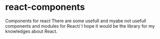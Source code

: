 # react-components
Components for react
There are some usefull and myabe not usefull components and modules for React/
I hope it would be the library for my knowledges about React.
